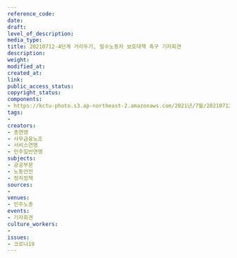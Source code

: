 ```yaml
---
reference_code: 
date: 
draft: 
level_of_description: 
media_type: 
title: 20210712-4단계 거리두기, 필수노동자 보호대책 촉구 기자회견
description: 
weight: 
modified_at: 
created_at: 
link: 
public_access_status: 
copyright_status: 
components:
- https://kctu-photo.s3.ap-northeast-2.amazonaws.com/2021년/7월/20210712-4단계+거리두기,+필수노동자+보호대책+촉구+기자회견/_1D20202.jpg
tags:
- 
creators:
- 총연맹
- 사무금융노조
- 서비스연맹
- 민주일반연맹
subjects:
- 공공부문
- 노동안전
- 정치정책
sources:
- 
venues:
- 민주노총
events:
- 기자회견
culture_workers:
- 
issues:
- 코로나19
---
```

